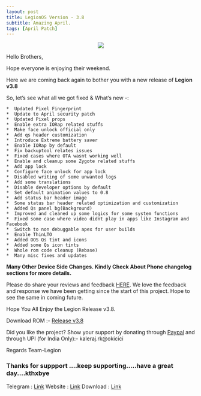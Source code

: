 ```yaml
---
layout: post
title: LegionOS Version - 3.8
subtitle: Amazing April.
tags: [April Patch]
---
```


<p align="center">
<img  src="https://i.imgur.com/6qCMrc2.png">
</p>

Hello Brothers,

Hope everyone is enjoying their weekend. 

Here we are coming back again to bother you with a new release of **Legion v3.8**

So, let’s see what all we got fixed & What’s new -:

```
*  Updated Pixel Fingerprint
*  Update to April security patch
*  Updated Pixel props
*  Enable extra IORap related stuffs
*  Make face unlock official only
*  Add qs header customization
*  Introduce Extreme battery saver
*  Enable IORap by default
*  Fix backuptool relates issues
*  Fixed cases where OTA wasnt working well
*  Enable and cleanup some Zygote related stuffs
*  Add app lock
*  Configure face unlock for app lock
*  Disabled writing of some unwanted logs
*  Add some translations
*  Disable developer options by default
*  Set default animation values to 0.8
*  Add status bar header image
*  Some status bar header related optimization and customization
*  Added Qs panel bg(Background)
*  Improved and cleaned up some logics for some system functions
*  Fixed some case where video didnt play in apps like Instagram and Facebook
*  Switch to non debuggable apex for user builds
*  Enable ThinLTO
*  Added OOS Qs tint and icons
*  Added some Qs icon tints
*  Whole rom code cleanup (Rebase)
*  Many misc fixes and updates
```

**Many Other Device Side Changes. Kindly Check About Phone changelog sections for more details.**


Please do share your reviews and feedback [HERE](https://sourceforge.net/projects/legionrom/reviews). We love the feedback and response we have been getting since the start of this project. Hope to see the same in coming future.

Hope You All Enjoy the Legion Release v3.8.

Download ROM :- [Release v3.8](https://sourceforge.net/projects/legionrom/files) 

Did you like the project? Show your support by donating through [Paypal](https://paypal.me/rajkale99) and  through UPI (for India Only):- kaleraj.rk@okicici

Regards
Team-Legion


### Thanks for suppport ....keep supporting.....have a great day....kthxbye

Telegram  : [Link](https://t.me/legionos)
Website    : [Link](https://legionos.org/)
Download : [Link](https://legionos.org/download.html)
